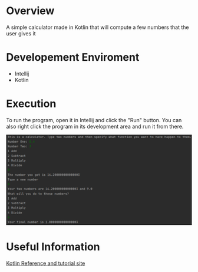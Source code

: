 # Overview
A simple calculator made in Kotlin that will compute a few numbers that the user gives it

# Developement Enviroment

* Intellij
* Kotlin


# Execution

To run the program, open it in Intellij and click the "Run" button. You can also right click the program in its development area and run it from there.

![A screenshot of the program](screenshot.png)

# Useful Information

[Kotlin Reference and tutorial site](https://kotlinlang.org/docs/reference/)
